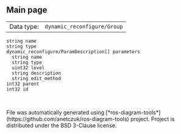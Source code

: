 <!--
File was automatically generated using 'ros-diagram-tools' project.
Project is distributed under the BSD 3-Clause license.
-->

## Main page

|     |     |
| --- | --- |
| Data type: | `dynamic_reconfigure/Group` |

```
string name
string type
dynamic_reconfigure/ParamDescription[] parameters
  string name
  string type
  uint32 level
  string description
  string edit_method
int32 parent
int32 id


```


</br>
File was automatically generated using [*ros-diagram-tools*](https://github.com/anetczuk/ros-diagram-tools) project.
Project is distributed under the BSD 3-Clause license.

